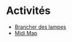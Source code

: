 # Activités 

<!-- generateSubNav -->

* [Brancher des lampes](/activites/lx_3_lampes/README.md)
* [Midi Map](/activites/lx_midi_map/README.md)

